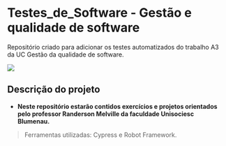 # Testes_de_Software - Gestão e qualidade de software

Repositório criado para adicionar os testes automatizados do trabalho A3 da UC Gestão da qualidade de software.
 <div>
<img src="http://img.shields.io/static/v1?label=STATUS%20DO%20PROJETO&message=%20Em%20Andamento&color=GREEN&style=for-the-badge_blank"></a>
   </div>

## Descrição do projeto
  - **Neste repositório estarão contidos exercícios e projetos orientados pelo professor Randerson Melville da faculdade Unisociesc Blumenau.**    

> Ferramentas utilizadas: Cypress e Robot Framework.

